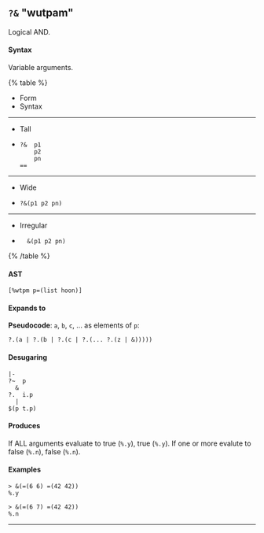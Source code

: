 ## `?&` "wutpam"

Logical AND.

#### Syntax

Variable arguments.

{% table %}

- Form
- Syntax

---

- Tall
- ```hoon
  ?&  p1
      p2
      pn
  ==
  ```

---

- Wide
- ```hoon
  ?&(p1 p2 pn)
  ```

---

- Irregular
- ```
    &(p1 p2 pn)
  ```
{% /table %}

#### AST

```hoon
[%wtpm p=(list hoon)]
```

#### Expands to

**Pseudocode**: `a`, `b`, `c`, ... as elements of `p`:

```hoon
?.(a | ?.(b | ?.(c | ?.(... ?.(z | &)))))
```

#### Desugaring

```hoon
|-
?~  p
  &
?.  i.p
  |
$(p t.p)
```

#### Produces

If ALL arguments evaluate to true (`%.y`), true (`%.y`). If one or more evalute
to false (`%.n`), false (`%.n`).

#### Examples

```
> &(=(6 6) =(42 42))
%.y

> &(=(6 7) =(42 42))
%.n
```

---

